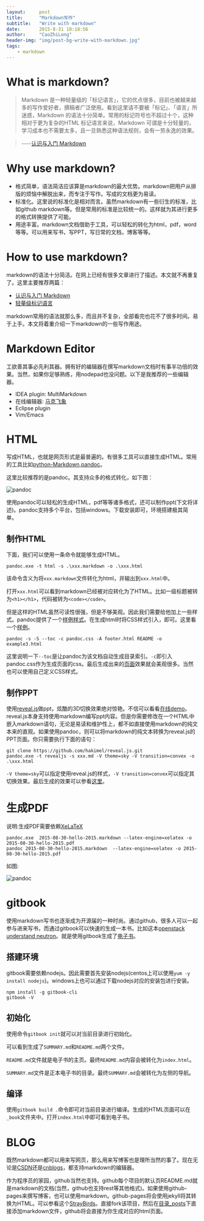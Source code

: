 ```yaml
---
layout:     post
title:      "Markdown写作"
subtitle:   "Write with markdown"
date:       2015-8-31 10:18:56
author:     "CaoZhiLong"
header-img: "img/post-bg-write-with-markdown.jpg"
tags:
    - markdown
---
```




# What is markdown?

> Markdown 是一种轻量级的「标记语言」，它的优点很多，目前也被越来越多的写作爱好者，撰稿者广泛使用。看到这里请不要被「标记」、「语言」所迷惑，Markdown 的语法十分简单。常用的标记符号也不超过十个，这种相对于更为复杂的HTML 标记语言来说，Markdown 可谓是十分轻量的，学习成本也不需要太多，且一旦熟悉这种语法规则，会有一劳永逸的效果。

> ----[认识与入门 Markdown](http://sspai.com/25137)

# Why use markdown?

- 格式简单，语法简洁应该算是markdown的最大优势。markdown把用户从排版的烦恼中解脱出来，而专注于写作。写成的文档更为易读。
- 标准化。这里说的标准化是相对而言。虽然markdown有一些衍生的标准，比如github markdown等。但是常用的标准是比较统一的。这样就为其进行更多的格式转换提供了可能。
- 用途丰富。markdown文档借助于工具，可以轻松的转化为html，pdf，word等等。可以用来写书，写PPT，写日常的文档，博客等等。

# How to use markdown?

markdown的语法十分简洁。在网上已经有很多文章进行了描述。本文就不再重复了。这里主要推荐两篇：

- [认识与入门 Markdown](http://sspai.com/25137)
- [轻量级标记语言](http://www.worldhello.net/gotgithub/appendix/markups.html)

markdown常用的语法就那么多，而且并不复杂，全部看完也花不了很多时间。易于上手。本文将着重介绍一下markdown的一些写作用途。

# Markdown Editor

工欲善其事必先利其器。拥有好的编辑器在撰写markdown文档时有事半功倍的效果。当然，如果你足够熟练，用nodepad也没问题。以下是我推荐的一些编辑器。

- IDEA plugin: MultiMarkdown
- 在线编辑器: [马克飞象](https://maxiang.io/)
- Eclipse plugin
- Vim/Emacs

# HTML

写成HTML，也就是网页形式是最普遍的。有很多工具可以直接生成HTML。常用的工具比如[python-Markdown](https://pythonhosted.org/Markdown/),[pandoc](http://pandoc.org/)。

这里比较推荐的是pandoc。其支持众多的格式转化，如下图：

![pandoc](http://pandoc.org/diagram.jpg)

使用pandoc可以轻松的生成HTML，pdf等等诸多格式，还可以制作ppt(下文将详述)。pandoc支持多个平台，包括windows。下载安装即可，环境搭建极其简单。

## 制作HTML

下面，我们可以使用一条命令就能够生成HTML。

    pandoc.exe -t html -s .\xxx.markdown -o .\xxx.html

该命令含义为将`xxx.markdown`文件转化为html，并输出到`xxx.html`中。

打开`xxx.html`可以看到markdown已经被对应转化为了HTML。比如一级标题被转为`<h1></h1>`，代码被转为`<code></code>`。

但是这样的HTML虽然可读性很强，但是不够美观。因此我们需要给他加上一些样式。pandoc提供了一个[样例样式](http://pandoc.org/demo/pandoc.css)。在生成html时将CSS样式引入，即可。这里看一个[样例](http://pandoc.org/demos.html)。

    pandoc -s -S --toc -c pandoc.css -A footer.html README -o example3.html
    
这里说明一下`--toc`是让pandoc为该文档自动生成目录索引。`-c`即引入pandoc.css作为生成页面的css。最后生成出来的[页面](http://pandoc.org/demo/example3.html)效果就会美观很多。当然也可以使用自己定义CSS样式。

## 制作PPT

使用[reveal.js](https://github.com/hakimel/reveal.js)做ppt，炫酷的3D切换效果绝对惊艳。不信可以看看[在线demo](http://lab.hakim.se/reveal-js/)。reveal.js本身支持使用markdown编写ppt内容。但是你需要修改在一个HTML中嵌入markdown语句，无论是易读和维护性上，都不如直接使用markdown的纯文本来的直观。如果使用pandoc，则可以将markdown的纯文本转换为reveal.js的PPT页面。你只需要执行下面的语句：

    git clone https://github.com/hakimel/reveal.js.git
    pandoc.exe -t revealjs -s xxx.md -V theme=sky -V transition=convex -o .\xxx.html
    
`-V theme=sky`可以指定使用reveal.js的样式，`-V transition=convex`可以指定其切换效果。最后生成的效果可以参看[这里](http://pandoc.org/demo/example16d.html)。

# 生成PDF
说明:生成PDF需要依赖[XeLaTeX](http://www.texts.io/support/0002/)

    pandoc.exe  2015-08-30-hello-2015.markdown --latex-engine=xelatex -o 2015-08-30-hello-2015.pdf
    pandoc 2015-08-30-hello-2015.markdown  --latex-engine=xelatex -o 2015-08-30-hello-2015.pdf
    
如图:

![pandoc](https://caozhilong.github.io/img/markdown2pdf_demo.png)

# gitbook

使用markdown写书也逐渐成为开源届的一种时尚。通过github，很多人可以一起参与进来写书，而通过gitbook可以快速的生成一本书。比如这本[openstack understand neutron](https://yeasy.gitbooks.io/openstack_understand_neutron/content/)。就是使用gitbook生成了[电子书](https://github.com/yeasy/openstack_understand_Neutron)。

## 搭建环境

gitbook需要依赖nodejs。因此需要首先安装nodejs(centos上可以使用`yum -y install nodejs`)。windows上也可以通过下载nodejs对应的安装包进行安装。
    
    npm install -g gitbook-cli
    gitbook -V

## 初始化

使用命令`gitbook init`就可以对当前目录进行初始化。

可以看到生成了`SUMMARY.md`和`README.md`两个文件。

`README.md`文件就是电子书的主页。最终`README.md`内容会被转化为`index.html`。

`SUMMARY.md`文件是正本电子书的目录。最终`SUMMARY.md`会被转化为左侧的导航。
       
## 编译

使用`gitbook build .`命令即可对当前目录进行编译。生成的HTML页面可以在`_book`文件夹中。打开`index.html`中即可看到电子书。    

# BLOG

既然markdown都可以用来写网页，那么用来写博客也是理所当然的事了。现在无论是[CSDN](http://blog.csdn.net/)还是[cnblogs](http://cnblogs.com)，都支持markdown的编辑器。

作为程序员的家园，github当然也支持。github每个项目的默认页README.md就是markdown的文档(当然，github也支持rest等其他格式)。如果使用github-pages来撰写博客，也可以使用markdown。github-pages将会使用jekyll将其转换为HTML。可以参看这个[StrayBirds](https://github.com/minixalpha/StrayBirds)。直接fork该项目，然后在[目录_posts](https://github.com/minixalpha/StrayBirds/tree/gh-pages/_posts)下直接添加markdown文件，github将会直接为你生成对应的html页面。